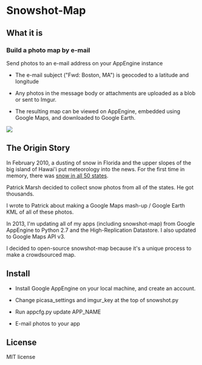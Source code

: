 # Snowshot-Map

## What it is

### Build a photo map by e-mail

Send photos to an e-mail address on your AppEngine instance

* The e-mail subject ("Fwd: Boston, MA") is geocoded to a latitude and longitude

* Any photos in the message body or attachments are uploaded as a blob or sent to Imgur.

* The resulting map can be viewed on AppEngine, embedded using Google Maps, and downloaded to Google Earth.

<img src="http://i.imgur.com/lo8cQRA.png"/>

## The Origin Story

In February 2010, a dusting of snow in Florida and the upper slopes of the big island of
Hawai'i put meteorology into the news. For the first time in memory, there was
<a href="http://www.npr.org/templates/story/story.php?storyId=123659376">snow in all
50 states</a>.

Patrick Marsh decided to collect snow photos from all of the states. He got thousands.

I wrote to Patrick about making a Google Maps mash-up / Google Earth KML of all of these
photos.

In 2013, I'm updating all of my apps (including snowshot-map) from Google
AppEngine to Python 2.7 and the High-Replication Datastore. I also updated to Google Maps
API v3.

I decided to open-source snowshot-map because it's a unique process to make a crowdsourced
map.

## Install

* Install Google AppEngine on your local machine, and create an account.

* Change picasa_settings and imgur_key at the top of snowshot.py

* Run appcfg.py update APP_NAME

* E-mail photos to your app

## License

MIT license
